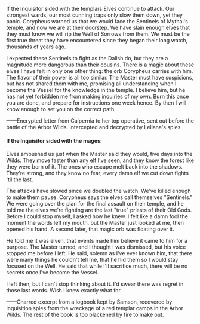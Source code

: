 If the Inquisitor sided with the templars:Elves continue to attack. Our strongest wards, our most cunning traps only slow them down, yet they panic. Corypheus warned us that we would face the Sentinels of Mythal's temple, and now we are at their doorstep. We have slain enough elves that they must know we will rip the Well of Sorrows from them. We must be the first true threat they have encountered since they began their long watch, thousands of years ago.

I expected these Sentinels to fight as the Dalish do, but they are a magnitude more dangerous than their cousins. There is a magic about these elves I have felt in only one other thing: the orb Corypheus carries with him. The flavor of their power is all too similar. The Master must have suspicions, but has not shared them with me, promising all understanding when I become the Vessel for the knowledge in the temple. I believe him, but he has not yet forbidden me from making inquiries of my own. Burn this once you are done, and prepare for instructions one week hence. By then I will know enough to set you on the correct path.

——Encrypted letter from Calpernia to her top operative, sent out before the battle of the Arbor Wilds. Intercepted and decrypted by Leliana's spies.

<h4> If the Inquisitor sided with the mages: </h4> Elves ambushed us just when the Master said they would, five days into the Wilds. They move faster than any elf I've seen, and they know the forest like they were born of it. The ones who escape melt back into the shadows. They're strong, and they know no fear; every damn elf we cut down fights 'til the last.

The attacks have slowed since we doubled the watch. We've killed enough to make them pause. Corypheus says the elves call themselves "Sentinels." We were going over the plan for the final assault on their temple, and he told me the elves we're fighting are the last "true" priests of their Old Gods. Before I could stop myself, I asked how he knew. I felt like a damn fool the moment the words left my mouth, but the Master just looked at me, then opened his hand. A second later, that magic orb was floating over it.

He told me it was elven, that events made him believe it came to him for a purpose. The Master turned, and I thought I was dismissed, but his voice stopped me before I left. He said, solemn as I've ever known him, that there were many things he couldn't tell me, that he hid them so I would stay focused on the Well. He said that while I'll sacrifice much, there will be no secrets once I've become the Vessel.

I left then, but I can't stop thinking about it. I'd swear there was regret in those last words. Wish I knew exactly what for.

——Charred excerpt from a logbook kept by Samson, recovered by Inquisition spies from the wreckage of a red templar camps in the Arbor Wilds. The rest of the book is too blackened by fire to make out.